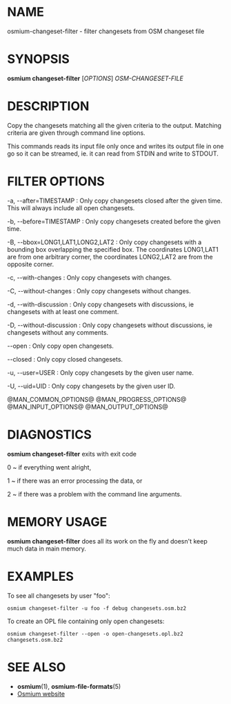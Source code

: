 
# NAME

osmium-changeset-filter - filter changesets from OSM changeset file


# SYNOPSIS

**osmium changeset-filter** \[*OPTIONS*\] *OSM-CHANGESET-FILE*


# DESCRIPTION

Copy the changesets matching all the given criteria to the output. Matching
criteria are given through command line options.

This commands reads its input file only once and writes its output file
in one go so it can be streamed, ie. it can read from STDIN and write to
STDOUT.

# FILTER OPTIONS

-a, \--after=TIMESTAMP
:   Only copy changesets closed after the given time.
    This will always include all open changesets.

-b, \--before=TIMESTAMP
:   Only copy changesets created before the given time.

-B, \--bbox=LONG1,LAT1,LONG2,LAT2
:   Only copy changesets with a bounding box overlapping the specified box.
    The coordinates LONG1,LAT1 are from one arbitrary corner, the coordinates
    LONG2,LAT2 are from the opposite corner.

-c, \--with-changes
:   Only copy changesets with changes.

-C, \--without-changes
:   Only copy changesets without changes.

-d, \--with-discussion
:   Only copy changesets with discussions, ie changesets with at least one
    comment.

-D, \--without-discussion
:   Only copy changesets without discussions, ie changesets without any
    comments.

\--open
:   Only copy open changesets.

\--closed
:   Only copy closed changesets.

-u, \--user=USER
:   Only copy changesets by the given user name.

-U, \--uid=UID
:   Only copy changesets by the given user ID.

@MAN_COMMON_OPTIONS@
@MAN_PROGRESS_OPTIONS@
@MAN_INPUT_OPTIONS@
@MAN_OUTPUT_OPTIONS@

# DIAGNOSTICS

**osmium changeset-filter** exits with exit code

0
  ~ if everything went alright,

1
  ~ if there was an error processing the data, or

2
  ~ if there was a problem with the command line arguments.


# MEMORY USAGE

**osmium changeset-filter** does all its work on the fly and doesn't keep much
data in main memory.


# EXAMPLES

To see all changesets by user "foo":

    osmium changeset-filter -u foo -f debug changesets.osm.bz2

To create an OPL file containing only open changesets:

    osmium changeset-filter --open -o open-changesets.opl.bz2 changesets.osm.bz2


# SEE ALSO

* **osmium**(1), **osmium-file-formats**(5)
* [Osmium website](https://osmcode.org/osmium-tool/)

